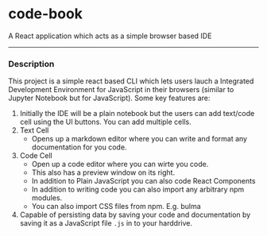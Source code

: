 # code-book
A React application which acts as a simple browser based IDE
<hr>

### Description
This project is a simple react based CLI which lets users lauch a Integrated Development Environment for JavaScript in their browsers (similar to Jupyter Notebook but for JavaScript). Some key features are:<br>

1. Initially the IDE will be a plain notebook but the users can add text/code cell using the UI buttons. You can add multiple cells.
2. Text Cell
    - Opens up a markdown editor where you can write and format any documentation for you code.
3. Code Cell
    - Open up a code editor where you can wirte you code.
    - This also has a preview window on its right.
    - In addition to Plain JavaScript you can also code React Components
    - In addition to writing code you can also import any arbitrary npm modules.
    - You can also import CSS files from npm. E.g. bulma
4. Capable of persisting data by saving your code and documentation by saving it as a JavaScript file `.js` in to your harddrive.